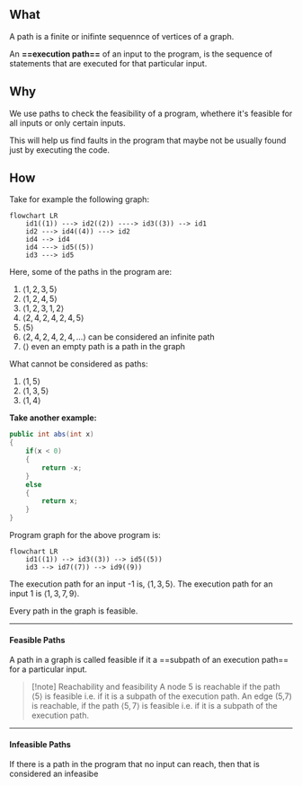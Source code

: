 ## What

A path is a finite or inifinte sequennce of vertices of a graph.

An **==execution path==** of an input to the program, is the sequence of statements that are executed for that particular input.

## Why

We use paths to check the feasibility of a program, whethere it's feasible for all inputs or only certain inputs. 

This will help us find faults in the program that maybe not be usually found just by executing the code.

## How

Take for example the following graph:

```mermaid
flowchart LR
	id1((1)) ---> id2((2)) ----> id3((3)) --> id1
	id2 ---> id4((4)) ---> id2
	id4 --> id4
	id4 ---> id5((5))
	id3 ---> id5
```
Here, some of the paths in the program are:
1. $\langle 1,2,3,5 \rangle$
2. $\langle 1,2,4,5 \rangle$
3. $\langle 1,2,3,1,2 \rangle$
4. $\langle 2,4,2,4,2,4,5 \rangle$
5. $\langle 5 \rangle$
6. $\langle 2,4,2,4,2,4,... \rangle$ can be considered an infinite path
7. $\langle \rangle$ even an empty path is a path in the graph

What cannot be considered as paths:
1. $\langle 1,5 \rangle$
2. $\langle 1,3,5 \rangle$
3. $\langle 1,4 \rangle$

**Take another example:**

```Java
public int abs(int x)
{
	if(x < 0)
	{
		return -x;
	}
	else
	{
		return x;
	}
}
```

Program graph for the above program is:

```mermaid
flowchart LR
	id1((1)) --> id3((3)) --> id5((5))
	id3 --> id7((7)) --> id9((9))
```

The execution path for an input -1 is, $\langle 1,3,5 \rangle$.
The execution path for an input 1 is $\langle 1,3,7,9 \rangle$.

Every path in the graph is feasible.

---

#### Feasible Paths

A path in a graph is called feasible if it a ==subpath of an execution path== for a particular input.

>[!note] Reachability and feasibility
>A node 5 is reachable if the path $\langle 5 \rangle$ is feasible i.e. if it is a subpath of the execution path.
>An edge (5,7) is reachable, if the path $\langle 5,7 \rangle$ is feasible i.e. if it is a subpath of the execution path.


---

#### Infeasible Paths

If there is a path in the program that no input can reach, then that is considered an infeasibe

